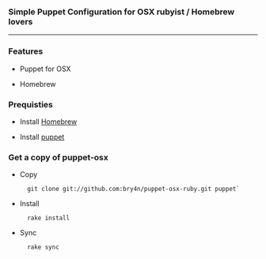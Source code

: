 ### Simple Puppet Configuration for OSX rubyist / Homebrew lovers
---

### Features

* Puppet for OSX

* Homebrew


### Prequisties

* Install [Homebrew](http://mxcl.github.com/homebrew/)

* Install [puppet](http://rubygems.org/gems/puppet)


### Get a copy of puppet-osx

* Copy

		git clone git://github.com:bry4n/puppet-osx-ruby.git puppet`

* Install

    	rake install

* Sync

    	rake sync

